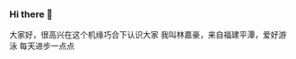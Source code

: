 ### Hi there 👋
大家好，很高兴在这个机缘巧合下认识大家
我叫林嘉豪，来自福建平潭，爱好游泳
每天进步一点点

<!--
**825659286fuda/825659286fuda** is a ✨ _special_ ✨ repository because its `README.md` (this file) appears on your GitHub profile.

Here are some ideas to get you started:

- 🔭 I’m currently working on ...
- 🌱 I’m currently learning ...
- 👯 I’m looking to collaborate on ...
- 🤔 I’m looking for help with ...
- 💬 Ask me about ...
- 📫 How to reach me: ...
- 😄 Pronouns: ...
- ⚡ Fun fact: ...
-->
